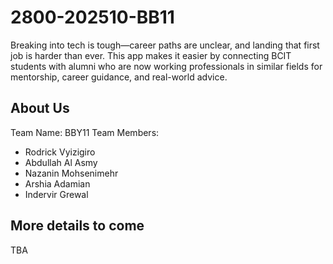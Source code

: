 # 2800-202510-BB11
Breaking into tech is tough—career paths are unclear, and landing that first job is harder than ever. This app makes it easier by connecting BCIT students with alumni who are now working professionals in similar fields for mentorship, career guidance, and real-world advice.

## About Us
Team Name: BBY11
Team Members:
- Rodrick Vyizigiro
- Abdullah Al Asmy
- Nazanin Mohsenimehr
- Arshia Adamian
- Indervir Grewal

## More details to come
TBA